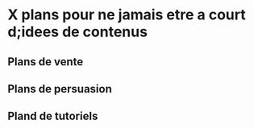 # X plans pour ne jamais etre a court d;idees de contenus

## Plans de vente

## Plans de persuasion

## Pland de tutoriels
